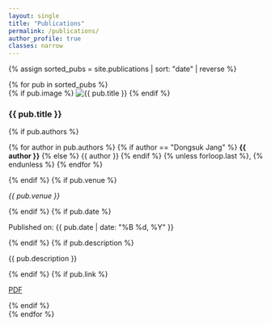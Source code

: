 ```yaml
---
layout: single
title: "Publications"
permalink: /publications/
author_profile: true
classes: narrow
---
```


{% assign sorted_pubs = site.publications | sort: "date" | reverse %}
<div class="publication-list">
  {% for pub in sorted_pubs %}
    <div class="publication-item">
      <div class="publication-image">
        {% if pub.image %}
          <img src="{{ pub.image | relative_url }}" alt="{{ pub.title }}">
        {% endif %}
      </div>
      <div class="publication-info">
        <h3 class="publication-title">{{ pub.title }}</h3>
        {% if pub.authors %}
          <p class="publication-authors">
            {% for author in pub.authors %}
              {% if author == "Dongsuk Jang" %}
                <strong>{{ author }}</strong>
              {% else %}
                {{ author }}
              {% endif %}
              {% unless forloop.last %}, {% endunless %}
            {% endfor %}
          </p>
        {% endif %}
        {% if pub.venue %}
          <p class="publication-venue"><em>{{ pub.venue }}</em></p>
        {% endif %}
        {% if pub.date %}
          <p class="publication-date">Published on: {{ pub.date | date: "%B %d, %Y" }}</p>
        {% endif %}
        {% if pub.description %}
          <p class="publication-description">{{ pub.description }}</p>
        {% endif %}
        {% if pub.link %}
          <p class="publication-link"><a href="{{ pub.link }}" target="_blank">PDF</a></p>
        {% endif %}
      </div>
    </div>
  {% endfor %}
</div>

